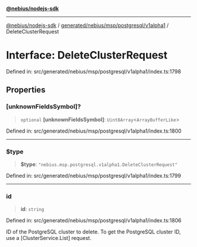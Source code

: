 [**@nebius/nodejs-sdk**](../../../../../../README.md)

---

[@nebius/nodejs-sdk](../../../../../../README.md) / [generated/nebius/msp/postgresql/v1alpha1](../README.md) / DeleteClusterRequest

# Interface: DeleteClusterRequest

Defined in: src/generated/nebius/msp/postgresql/v1alpha1/index.ts:1798

## Properties

### \[unknownFieldsSymbol\]?

> `optional` **\[unknownFieldsSymbol\]**: `Uint8Array`\<`ArrayBufferLike`\>

Defined in: src/generated/nebius/msp/postgresql/v1alpha1/index.ts:1800

---

### $type

> **$type**: `"nebius.msp.postgresql.v1alpha1.DeleteClusterRequest"`

Defined in: src/generated/nebius/msp/postgresql/v1alpha1/index.ts:1799

---

### id

> **id**: `string`

Defined in: src/generated/nebius/msp/postgresql/v1alpha1/index.ts:1806

ID of the PostgreSQL cluster to delete.
To get the PostgreSQL cluster ID, use a [ClusterService.List] request.
